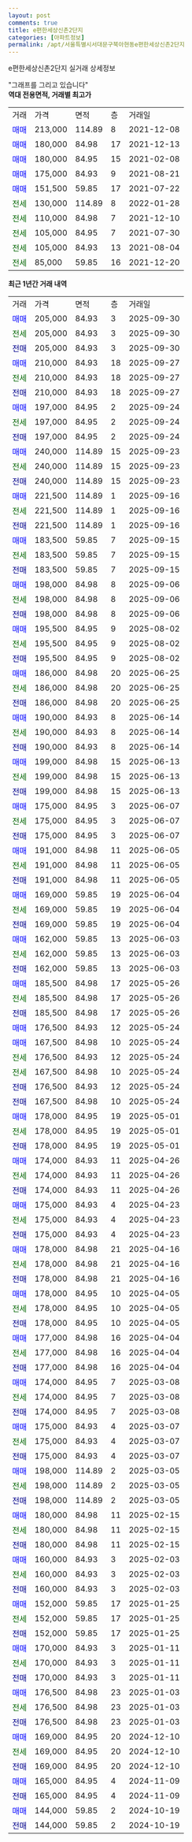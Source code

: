 ```yaml
---
layout: post
comments: true
title: e편한세상신촌2단지
categories: [아파트정보]
permalink: /apt/서울특별시서대문구북아현동e편한세상신촌2단지
---
```


e편한세상신촌2단지 실거래 상세정보

<script type="text/javascript">
  google.charts.load('current', {'packages':['line', 'corechart']});
  google.charts.setOnLoadCallback(drawChart);

  function drawChart() {
    var data = new google.visualization.DataTable();
    data.addColumn('date', '거래일');
    data.addColumn('number', "매매");
    data.addColumn('number', "전세");
    data.addColumn('number', "전매");

    data.addRows([[new Date(Date.parse("2025-09-30")), 205000, null, null], [new Date(Date.parse("2025-09-30")), null, 205000, null], [new Date(Date.parse("2025-09-30")), null, null, 205000], [new Date(Date.parse("2025-09-27")), 210000, null, null], [new Date(Date.parse("2025-09-27")), null, 210000, null], [new Date(Date.parse("2025-09-27")), null, null, 210000], [new Date(Date.parse("2025-09-24")), 197000, null, null], [new Date(Date.parse("2025-09-24")), null, 197000, null], [new Date(Date.parse("2025-09-24")), null, null, 197000], [new Date(Date.parse("2025-09-23")), 240000, null, null], [new Date(Date.parse("2025-09-23")), null, 240000, null], [new Date(Date.parse("2025-09-23")), null, null, 240000], [new Date(Date.parse("2025-09-16")), 221500, null, null], [new Date(Date.parse("2025-09-16")), null, 221500, null], [new Date(Date.parse("2025-09-16")), null, null, 221500], [new Date(Date.parse("2025-09-15")), 183500, null, null], [new Date(Date.parse("2025-09-15")), null, 183500, null], [new Date(Date.parse("2025-09-15")), null, null, 183500], [new Date(Date.parse("2025-09-06")), 198000, null, null], [new Date(Date.parse("2025-09-06")), null, 198000, null], [new Date(Date.parse("2025-09-06")), null, null, 198000], [new Date(Date.parse("2025-08-02")), 195500, null, null], [new Date(Date.parse("2025-08-02")), null, 195500, null], [new Date(Date.parse("2025-08-02")), null, null, 195500], [new Date(Date.parse("2025-06-25")), 186000, null, null], [new Date(Date.parse("2025-06-25")), null, 186000, null], [new Date(Date.parse("2025-06-25")), null, null, 186000], [new Date(Date.parse("2025-06-14")), 190000, null, null], [new Date(Date.parse("2025-06-14")), null, 190000, null], [new Date(Date.parse("2025-06-14")), null, null, 190000], [new Date(Date.parse("2025-06-13")), 199000, null, null], [new Date(Date.parse("2025-06-13")), null, 199000, null], [new Date(Date.parse("2025-06-13")), null, null, 199000], [new Date(Date.parse("2025-06-07")), 175000, null, null], [new Date(Date.parse("2025-06-07")), null, 175000, null], [new Date(Date.parse("2025-06-07")), null, null, 175000], [new Date(Date.parse("2025-06-05")), 191000, null, null], [new Date(Date.parse("2025-06-05")), null, 191000, null], [new Date(Date.parse("2025-06-05")), null, null, 191000], [new Date(Date.parse("2025-06-04")), 169000, null, null], [new Date(Date.parse("2025-06-04")), null, 169000, null], [new Date(Date.parse("2025-06-04")), null, null, 169000], [new Date(Date.parse("2025-06-03")), 162000, null, null], [new Date(Date.parse("2025-06-03")), null, 162000, null], [new Date(Date.parse("2025-06-03")), null, null, 162000], [new Date(Date.parse("2025-05-26")), 185500, null, null], [new Date(Date.parse("2025-05-26")), null, 185500, null], [new Date(Date.parse("2025-05-26")), null, null, 185500], [new Date(Date.parse("2025-05-24")), 176500, null, null], [new Date(Date.parse("2025-05-24")), 167500, null, null], [new Date(Date.parse("2025-05-24")), null, 176500, null], [new Date(Date.parse("2025-05-24")), null, 167500, null], [new Date(Date.parse("2025-05-24")), null, null, 176500], [new Date(Date.parse("2025-05-24")), null, null, 167500], [new Date(Date.parse("2025-05-01")), 178000, null, null], [new Date(Date.parse("2025-05-01")), null, 178000, null], [new Date(Date.parse("2025-05-01")), null, null, 178000], [new Date(Date.parse("2025-04-26")), 174000, null, null], [new Date(Date.parse("2025-04-26")), null, 174000, null], [new Date(Date.parse("2025-04-26")), null, null, 174000], [new Date(Date.parse("2025-04-23")), 175000, null, null], [new Date(Date.parse("2025-04-23")), null, 175000, null], [new Date(Date.parse("2025-04-23")), null, null, 175000], [new Date(Date.parse("2025-04-16")), 178000, null, null], [new Date(Date.parse("2025-04-16")), null, 178000, null], [new Date(Date.parse("2025-04-16")), null, null, 178000], [new Date(Date.parse("2025-04-05")), 178000, null, null], [new Date(Date.parse("2025-04-05")), null, 178000, null], [new Date(Date.parse("2025-04-05")), null, null, 178000], [new Date(Date.parse("2025-04-04")), 177000, null, null], [new Date(Date.parse("2025-04-04")), null, 177000, null], [new Date(Date.parse("2025-04-04")), null, null, 177000], [new Date(Date.parse("2025-03-08")), 174000, null, null], [new Date(Date.parse("2025-03-08")), null, 174000, null], [new Date(Date.parse("2025-03-08")), null, null, 174000], [new Date(Date.parse("2025-03-07")), 175000, null, null], [new Date(Date.parse("2025-03-07")), null, 175000, null], [new Date(Date.parse("2025-03-07")), null, null, 175000], [new Date(Date.parse("2025-03-05")), 198000, null, null], [new Date(Date.parse("2025-03-05")), null, 198000, null], [new Date(Date.parse("2025-03-05")), null, null, 198000], [new Date(Date.parse("2025-02-15")), 180000, null, null], [new Date(Date.parse("2025-02-15")), null, 180000, null], [new Date(Date.parse("2025-02-15")), null, null, 180000], [new Date(Date.parse("2025-02-03")), 160000, null, null], [new Date(Date.parse("2025-02-03")), null, 160000, null], [new Date(Date.parse("2025-02-03")), null, null, 160000], [new Date(Date.parse("2025-01-25")), 152000, null, null], [new Date(Date.parse("2025-01-25")), null, 152000, null], [new Date(Date.parse("2025-01-25")), null, null, 152000], [new Date(Date.parse("2025-01-11")), 170000, null, null], [new Date(Date.parse("2025-01-11")), null, 170000, null], [new Date(Date.parse("2025-01-11")), null, null, 170000], [new Date(Date.parse("2025-01-03")), 176500, null, null], [new Date(Date.parse("2025-01-03")), null, 176500, null], [new Date(Date.parse("2025-01-03")), null, null, 176500], [new Date(Date.parse("2024-12-10")), 169000, null, null], [new Date(Date.parse("2024-12-10")), null, 169000, null], [new Date(Date.parse("2024-12-10")), null, null, 169000], [new Date(Date.parse("2024-11-09")), 165000, null, null], [new Date(Date.parse("2024-11-09")), null, null, 165000], [new Date(Date.parse("2024-10-19")), 144000, null, null], [new Date(Date.parse("2024-10-19")), null, null, 144000]]);

    var options = {
      hAxis: {
        format: 'yyyy/MM/dd'
      },    
      lineWidth: 0,
      pointsVisible: true,    
      title: '최근 1년간 유형별 실거래가 분포',
      legend: { position: 'bottom' }
    };

    var formatter = new google.visualization.NumberFormat({pattern:'###,###'} );
    formatter.format(data, 1);
    formatter.format(data, 2);
    
    setTimeout(function() {
        var chart = new google.visualization.LineChart(document.getElementById('columnchart_material'));
        chart.draw(data, (options));
        document.getElementById('loading').style.display = 'none';
    }, 200);
  }
</script>


<div id="loading" style="z-index:20; display: block; margin-left: 0px">"그래프를 그리고 있습니다"</div>
<div id="columnchart_material" style="width: 95%; margin-left: 0px; display: block"></div>
<!-- contents start -->
<b>역대 전용면적, 거래별 최고가</b>
<table class="sortable">
    <tr>
      <td>거래</td>
      <td>가격</td>
      <td>면적</td>
      <td>층</td>
      <td>거래일</td>
    </tr>
        <tr>
          <td><a style="color: blue">매매</a></td>
          <td>213,000</td>
          <td>114.89</td>
          <td>8</td>
          <td>2021-12-08</td>
        </tr>            <tr>
          <td><a style="color: blue">매매</a></td>
          <td>180,000</td>
          <td>84.98</td>
          <td>17</td>
          <td>2021-12-13</td>
        </tr>            <tr>
          <td><a style="color: blue">매매</a></td>
          <td>180,000</td>
          <td>84.95</td>
          <td>15</td>
          <td>2021-02-08</td>
        </tr>            <tr>
          <td><a style="color: blue">매매</a></td>
          <td>175,000</td>
          <td>84.93</td>
          <td>9</td>
          <td>2021-08-21</td>
        </tr>            <tr>
          <td><a style="color: blue">매매</a></td>
          <td>151,500</td>
          <td>59.85</td>
          <td>17</td>
          <td>2021-07-22</td>
        </tr>        
        <tr>
              <td><a style="color: darkgreen">전세</a></td>
              <td>130,000</td>
              <td>114.89</td>
              <td>8</td>
              <td>2022-01-28</td>
            </tr>            <tr>
              <td><a style="color: darkgreen">전세</a></td>
              <td>110,000</td>
              <td>84.98</td>
              <td>7</td>
              <td>2021-12-10</td>
            </tr>            <tr>
              <td><a style="color: darkgreen">전세</a></td>
              <td>105,000</td>
              <td>84.95</td>
              <td>7</td>
              <td>2021-07-30</td>
            </tr>            <tr>
              <td><a style="color: darkgreen">전세</a></td>
              <td>105,000</td>
              <td>84.93</td>
              <td>13</td>
              <td>2021-08-04</td>
            </tr>            <tr>
              <td><a style="color: darkgreen">전세</a></td>
              <td>85,000</td>
              <td>59.85</td>
              <td>16</td>
              <td>2021-12-20</td>
            </tr>        
    
</table>

<b>최근 1년간 거래 내역</b>

<table class="sortable">
    <tr>
      <td>거래</td>
      <td>가격</td>
      <td>면적</td>
      <td>층</td>
      <td>거래일</td>
    </tr>
    <tr>
      <td><a style="color: blue">매매</a></td>
      <td>205,000</td>
      <td>84.93</td>
      <td>3</td>
      <td>2025-09-30</td>
    </tr>          <tr>
      <td><a style="color: darkgreen">전세</a></td>
      <td>205,000</td>
      <td>84.93</td>
      <td>3</td>
      <td>2025-09-30</td>
    </tr>          <tr>
      <td><a style="color: darkblue">전매</a></td>
      <td>205,000</td>
      <td>84.93</td>
      <td>3</td>
      <td>2025-09-30</td>
    </tr>          <tr>
      <td><a style="color: blue">매매</a></td>
      <td>210,000</td>
      <td>84.93</td>
      <td>18</td>
      <td>2025-09-27</td>
    </tr>          <tr>
      <td><a style="color: darkgreen">전세</a></td>
      <td>210,000</td>
      <td>84.93</td>
      <td>18</td>
      <td>2025-09-27</td>
    </tr>          <tr>
      <td><a style="color: darkblue">전매</a></td>
      <td>210,000</td>
      <td>84.93</td>
      <td>18</td>
      <td>2025-09-27</td>
    </tr>          <tr>
      <td><a style="color: blue">매매</a></td>
      <td>197,000</td>
      <td>84.95</td>
      <td>2</td>
      <td>2025-09-24</td>
    </tr>          <tr>
      <td><a style="color: darkgreen">전세</a></td>
      <td>197,000</td>
      <td>84.95</td>
      <td>2</td>
      <td>2025-09-24</td>
    </tr>          <tr>
      <td><a style="color: darkblue">전매</a></td>
      <td>197,000</td>
      <td>84.95</td>
      <td>2</td>
      <td>2025-09-24</td>
    </tr>          <tr>
      <td><a style="color: blue">매매</a></td>
      <td>240,000</td>
      <td>114.89</td>
      <td>15</td>
      <td>2025-09-23</td>
    </tr>          <tr>
      <td><a style="color: darkgreen">전세</a></td>
      <td>240,000</td>
      <td>114.89</td>
      <td>15</td>
      <td>2025-09-23</td>
    </tr>          <tr>
      <td><a style="color: darkblue">전매</a></td>
      <td>240,000</td>
      <td>114.89</td>
      <td>15</td>
      <td>2025-09-23</td>
    </tr>          <tr>
      <td><a style="color: blue">매매</a></td>
      <td>221,500</td>
      <td>114.89</td>
      <td>1</td>
      <td>2025-09-16</td>
    </tr>          <tr>
      <td><a style="color: darkgreen">전세</a></td>
      <td>221,500</td>
      <td>114.89</td>
      <td>1</td>
      <td>2025-09-16</td>
    </tr>          <tr>
      <td><a style="color: darkblue">전매</a></td>
      <td>221,500</td>
      <td>114.89</td>
      <td>1</td>
      <td>2025-09-16</td>
    </tr>          <tr>
      <td><a style="color: blue">매매</a></td>
      <td>183,500</td>
      <td>59.85</td>
      <td>7</td>
      <td>2025-09-15</td>
    </tr>          <tr>
      <td><a style="color: darkgreen">전세</a></td>
      <td>183,500</td>
      <td>59.85</td>
      <td>7</td>
      <td>2025-09-15</td>
    </tr>          <tr>
      <td><a style="color: darkblue">전매</a></td>
      <td>183,500</td>
      <td>59.85</td>
      <td>7</td>
      <td>2025-09-15</td>
    </tr>          <tr>
      <td><a style="color: blue">매매</a></td>
      <td>198,000</td>
      <td>84.98</td>
      <td>8</td>
      <td>2025-09-06</td>
    </tr>          <tr>
      <td><a style="color: darkgreen">전세</a></td>
      <td>198,000</td>
      <td>84.98</td>
      <td>8</td>
      <td>2025-09-06</td>
    </tr>          <tr>
      <td><a style="color: darkblue">전매</a></td>
      <td>198,000</td>
      <td>84.98</td>
      <td>8</td>
      <td>2025-09-06</td>
    </tr>          <tr>
      <td><a style="color: blue">매매</a></td>
      <td>195,500</td>
      <td>84.95</td>
      <td>9</td>
      <td>2025-08-02</td>
    </tr>          <tr>
      <td><a style="color: darkgreen">전세</a></td>
      <td>195,500</td>
      <td>84.95</td>
      <td>9</td>
      <td>2025-08-02</td>
    </tr>          <tr>
      <td><a style="color: darkblue">전매</a></td>
      <td>195,500</td>
      <td>84.95</td>
      <td>9</td>
      <td>2025-08-02</td>
    </tr>          <tr>
      <td><a style="color: blue">매매</a></td>
      <td>186,000</td>
      <td>84.98</td>
      <td>20</td>
      <td>2025-06-25</td>
    </tr>          <tr>
      <td><a style="color: darkgreen">전세</a></td>
      <td>186,000</td>
      <td>84.98</td>
      <td>20</td>
      <td>2025-06-25</td>
    </tr>          <tr>
      <td><a style="color: darkblue">전매</a></td>
      <td>186,000</td>
      <td>84.98</td>
      <td>20</td>
      <td>2025-06-25</td>
    </tr>          <tr>
      <td><a style="color: blue">매매</a></td>
      <td>190,000</td>
      <td>84.93</td>
      <td>8</td>
      <td>2025-06-14</td>
    </tr>          <tr>
      <td><a style="color: darkgreen">전세</a></td>
      <td>190,000</td>
      <td>84.93</td>
      <td>8</td>
      <td>2025-06-14</td>
    </tr>          <tr>
      <td><a style="color: darkblue">전매</a></td>
      <td>190,000</td>
      <td>84.93</td>
      <td>8</td>
      <td>2025-06-14</td>
    </tr>          <tr>
      <td><a style="color: blue">매매</a></td>
      <td>199,000</td>
      <td>84.98</td>
      <td>15</td>
      <td>2025-06-13</td>
    </tr>          <tr>
      <td><a style="color: darkgreen">전세</a></td>
      <td>199,000</td>
      <td>84.98</td>
      <td>15</td>
      <td>2025-06-13</td>
    </tr>          <tr>
      <td><a style="color: darkblue">전매</a></td>
      <td>199,000</td>
      <td>84.98</td>
      <td>15</td>
      <td>2025-06-13</td>
    </tr>          <tr>
      <td><a style="color: blue">매매</a></td>
      <td>175,000</td>
      <td>84.95</td>
      <td>3</td>
      <td>2025-06-07</td>
    </tr>          <tr>
      <td><a style="color: darkgreen">전세</a></td>
      <td>175,000</td>
      <td>84.95</td>
      <td>3</td>
      <td>2025-06-07</td>
    </tr>          <tr>
      <td><a style="color: darkblue">전매</a></td>
      <td>175,000</td>
      <td>84.95</td>
      <td>3</td>
      <td>2025-06-07</td>
    </tr>          <tr>
      <td><a style="color: blue">매매</a></td>
      <td>191,000</td>
      <td>84.98</td>
      <td>11</td>
      <td>2025-06-05</td>
    </tr>          <tr>
      <td><a style="color: darkgreen">전세</a></td>
      <td>191,000</td>
      <td>84.98</td>
      <td>11</td>
      <td>2025-06-05</td>
    </tr>          <tr>
      <td><a style="color: darkblue">전매</a></td>
      <td>191,000</td>
      <td>84.98</td>
      <td>11</td>
      <td>2025-06-05</td>
    </tr>          <tr>
      <td><a style="color: blue">매매</a></td>
      <td>169,000</td>
      <td>59.85</td>
      <td>19</td>
      <td>2025-06-04</td>
    </tr>          <tr>
      <td><a style="color: darkgreen">전세</a></td>
      <td>169,000</td>
      <td>59.85</td>
      <td>19</td>
      <td>2025-06-04</td>
    </tr>          <tr>
      <td><a style="color: darkblue">전매</a></td>
      <td>169,000</td>
      <td>59.85</td>
      <td>19</td>
      <td>2025-06-04</td>
    </tr>          <tr>
      <td><a style="color: blue">매매</a></td>
      <td>162,000</td>
      <td>59.85</td>
      <td>13</td>
      <td>2025-06-03</td>
    </tr>          <tr>
      <td><a style="color: darkgreen">전세</a></td>
      <td>162,000</td>
      <td>59.85</td>
      <td>13</td>
      <td>2025-06-03</td>
    </tr>          <tr>
      <td><a style="color: darkblue">전매</a></td>
      <td>162,000</td>
      <td>59.85</td>
      <td>13</td>
      <td>2025-06-03</td>
    </tr>          <tr>
      <td><a style="color: blue">매매</a></td>
      <td>185,500</td>
      <td>84.98</td>
      <td>17</td>
      <td>2025-05-26</td>
    </tr>          <tr>
      <td><a style="color: darkgreen">전세</a></td>
      <td>185,500</td>
      <td>84.98</td>
      <td>17</td>
      <td>2025-05-26</td>
    </tr>          <tr>
      <td><a style="color: darkblue">전매</a></td>
      <td>185,500</td>
      <td>84.98</td>
      <td>17</td>
      <td>2025-05-26</td>
    </tr>          <tr>
      <td><a style="color: blue">매매</a></td>
      <td>176,500</td>
      <td>84.93</td>
      <td>12</td>
      <td>2025-05-24</td>
    </tr>          <tr>
      <td><a style="color: blue">매매</a></td>
      <td>167,500</td>
      <td>84.98</td>
      <td>10</td>
      <td>2025-05-24</td>
    </tr>          <tr>
      <td><a style="color: darkgreen">전세</a></td>
      <td>176,500</td>
      <td>84.93</td>
      <td>12</td>
      <td>2025-05-24</td>
    </tr>          <tr>
      <td><a style="color: darkgreen">전세</a></td>
      <td>167,500</td>
      <td>84.98</td>
      <td>10</td>
      <td>2025-05-24</td>
    </tr>          <tr>
      <td><a style="color: darkblue">전매</a></td>
      <td>176,500</td>
      <td>84.93</td>
      <td>12</td>
      <td>2025-05-24</td>
    </tr>          <tr>
      <td><a style="color: darkblue">전매</a></td>
      <td>167,500</td>
      <td>84.98</td>
      <td>10</td>
      <td>2025-05-24</td>
    </tr>          <tr>
      <td><a style="color: blue">매매</a></td>
      <td>178,000</td>
      <td>84.95</td>
      <td>19</td>
      <td>2025-05-01</td>
    </tr>          <tr>
      <td><a style="color: darkgreen">전세</a></td>
      <td>178,000</td>
      <td>84.95</td>
      <td>19</td>
      <td>2025-05-01</td>
    </tr>          <tr>
      <td><a style="color: darkblue">전매</a></td>
      <td>178,000</td>
      <td>84.95</td>
      <td>19</td>
      <td>2025-05-01</td>
    </tr>          <tr>
      <td><a style="color: blue">매매</a></td>
      <td>174,000</td>
      <td>84.93</td>
      <td>11</td>
      <td>2025-04-26</td>
    </tr>          <tr>
      <td><a style="color: darkgreen">전세</a></td>
      <td>174,000</td>
      <td>84.93</td>
      <td>11</td>
      <td>2025-04-26</td>
    </tr>          <tr>
      <td><a style="color: darkblue">전매</a></td>
      <td>174,000</td>
      <td>84.93</td>
      <td>11</td>
      <td>2025-04-26</td>
    </tr>          <tr>
      <td><a style="color: blue">매매</a></td>
      <td>175,000</td>
      <td>84.93</td>
      <td>4</td>
      <td>2025-04-23</td>
    </tr>          <tr>
      <td><a style="color: darkgreen">전세</a></td>
      <td>175,000</td>
      <td>84.93</td>
      <td>4</td>
      <td>2025-04-23</td>
    </tr>          <tr>
      <td><a style="color: darkblue">전매</a></td>
      <td>175,000</td>
      <td>84.93</td>
      <td>4</td>
      <td>2025-04-23</td>
    </tr>          <tr>
      <td><a style="color: blue">매매</a></td>
      <td>178,000</td>
      <td>84.98</td>
      <td>21</td>
      <td>2025-04-16</td>
    </tr>          <tr>
      <td><a style="color: darkgreen">전세</a></td>
      <td>178,000</td>
      <td>84.98</td>
      <td>21</td>
      <td>2025-04-16</td>
    </tr>          <tr>
      <td><a style="color: darkblue">전매</a></td>
      <td>178,000</td>
      <td>84.98</td>
      <td>21</td>
      <td>2025-04-16</td>
    </tr>          <tr>
      <td><a style="color: blue">매매</a></td>
      <td>178,000</td>
      <td>84.95</td>
      <td>10</td>
      <td>2025-04-05</td>
    </tr>          <tr>
      <td><a style="color: darkgreen">전세</a></td>
      <td>178,000</td>
      <td>84.95</td>
      <td>10</td>
      <td>2025-04-05</td>
    </tr>          <tr>
      <td><a style="color: darkblue">전매</a></td>
      <td>178,000</td>
      <td>84.95</td>
      <td>10</td>
      <td>2025-04-05</td>
    </tr>          <tr>
      <td><a style="color: blue">매매</a></td>
      <td>177,000</td>
      <td>84.98</td>
      <td>16</td>
      <td>2025-04-04</td>
    </tr>          <tr>
      <td><a style="color: darkgreen">전세</a></td>
      <td>177,000</td>
      <td>84.98</td>
      <td>16</td>
      <td>2025-04-04</td>
    </tr>          <tr>
      <td><a style="color: darkblue">전매</a></td>
      <td>177,000</td>
      <td>84.98</td>
      <td>16</td>
      <td>2025-04-04</td>
    </tr>          <tr>
      <td><a style="color: blue">매매</a></td>
      <td>174,000</td>
      <td>84.95</td>
      <td>7</td>
      <td>2025-03-08</td>
    </tr>          <tr>
      <td><a style="color: darkgreen">전세</a></td>
      <td>174,000</td>
      <td>84.95</td>
      <td>7</td>
      <td>2025-03-08</td>
    </tr>          <tr>
      <td><a style="color: darkblue">전매</a></td>
      <td>174,000</td>
      <td>84.95</td>
      <td>7</td>
      <td>2025-03-08</td>
    </tr>          <tr>
      <td><a style="color: blue">매매</a></td>
      <td>175,000</td>
      <td>84.93</td>
      <td>4</td>
      <td>2025-03-07</td>
    </tr>          <tr>
      <td><a style="color: darkgreen">전세</a></td>
      <td>175,000</td>
      <td>84.93</td>
      <td>4</td>
      <td>2025-03-07</td>
    </tr>          <tr>
      <td><a style="color: darkblue">전매</a></td>
      <td>175,000</td>
      <td>84.93</td>
      <td>4</td>
      <td>2025-03-07</td>
    </tr>          <tr>
      <td><a style="color: blue">매매</a></td>
      <td>198,000</td>
      <td>114.89</td>
      <td>2</td>
      <td>2025-03-05</td>
    </tr>          <tr>
      <td><a style="color: darkgreen">전세</a></td>
      <td>198,000</td>
      <td>114.89</td>
      <td>2</td>
      <td>2025-03-05</td>
    </tr>          <tr>
      <td><a style="color: darkblue">전매</a></td>
      <td>198,000</td>
      <td>114.89</td>
      <td>2</td>
      <td>2025-03-05</td>
    </tr>          <tr>
      <td><a style="color: blue">매매</a></td>
      <td>180,000</td>
      <td>84.98</td>
      <td>11</td>
      <td>2025-02-15</td>
    </tr>          <tr>
      <td><a style="color: darkgreen">전세</a></td>
      <td>180,000</td>
      <td>84.98</td>
      <td>11</td>
      <td>2025-02-15</td>
    </tr>          <tr>
      <td><a style="color: darkblue">전매</a></td>
      <td>180,000</td>
      <td>84.98</td>
      <td>11</td>
      <td>2025-02-15</td>
    </tr>          <tr>
      <td><a style="color: blue">매매</a></td>
      <td>160,000</td>
      <td>84.93</td>
      <td>3</td>
      <td>2025-02-03</td>
    </tr>          <tr>
      <td><a style="color: darkgreen">전세</a></td>
      <td>160,000</td>
      <td>84.93</td>
      <td>3</td>
      <td>2025-02-03</td>
    </tr>          <tr>
      <td><a style="color: darkblue">전매</a></td>
      <td>160,000</td>
      <td>84.93</td>
      <td>3</td>
      <td>2025-02-03</td>
    </tr>          <tr>
      <td><a style="color: blue">매매</a></td>
      <td>152,000</td>
      <td>59.85</td>
      <td>17</td>
      <td>2025-01-25</td>
    </tr>          <tr>
      <td><a style="color: darkgreen">전세</a></td>
      <td>152,000</td>
      <td>59.85</td>
      <td>17</td>
      <td>2025-01-25</td>
    </tr>          <tr>
      <td><a style="color: darkblue">전매</a></td>
      <td>152,000</td>
      <td>59.85</td>
      <td>17</td>
      <td>2025-01-25</td>
    </tr>          <tr>
      <td><a style="color: blue">매매</a></td>
      <td>170,000</td>
      <td>84.93</td>
      <td>3</td>
      <td>2025-01-11</td>
    </tr>          <tr>
      <td><a style="color: darkgreen">전세</a></td>
      <td>170,000</td>
      <td>84.93</td>
      <td>3</td>
      <td>2025-01-11</td>
    </tr>          <tr>
      <td><a style="color: darkblue">전매</a></td>
      <td>170,000</td>
      <td>84.93</td>
      <td>3</td>
      <td>2025-01-11</td>
    </tr>          <tr>
      <td><a style="color: blue">매매</a></td>
      <td>176,500</td>
      <td>84.98</td>
      <td>23</td>
      <td>2025-01-03</td>
    </tr>          <tr>
      <td><a style="color: darkgreen">전세</a></td>
      <td>176,500</td>
      <td>84.98</td>
      <td>23</td>
      <td>2025-01-03</td>
    </tr>          <tr>
      <td><a style="color: darkblue">전매</a></td>
      <td>176,500</td>
      <td>84.98</td>
      <td>23</td>
      <td>2025-01-03</td>
    </tr>          <tr>
      <td><a style="color: blue">매매</a></td>
      <td>169,000</td>
      <td>84.95</td>
      <td>20</td>
      <td>2024-12-10</td>
    </tr>          <tr>
      <td><a style="color: darkgreen">전세</a></td>
      <td>169,000</td>
      <td>84.95</td>
      <td>20</td>
      <td>2024-12-10</td>
    </tr>          <tr>
      <td><a style="color: darkblue">전매</a></td>
      <td>169,000</td>
      <td>84.95</td>
      <td>20</td>
      <td>2024-12-10</td>
    </tr>          <tr>
      <td><a style="color: blue">매매</a></td>
      <td>165,000</td>
      <td>84.95</td>
      <td>4</td>
      <td>2024-11-09</td>
    </tr>          <tr>
      <td><a style="color: darkblue">전매</a></td>
      <td>165,000</td>
      <td>84.95</td>
      <td>4</td>
      <td>2024-11-09</td>
    </tr>          <tr>
      <td><a style="color: blue">매매</a></td>
      <td>144,000</td>
      <td>59.85</td>
      <td>2</td>
      <td>2024-10-19</td>
    </tr>          <tr>
      <td><a style="color: darkblue">전매</a></td>
      <td>144,000</td>
      <td>59.85</td>
      <td>2</td>
      <td>2024-10-19</td>
    </tr>      </table>
<!-- contents end -->    

